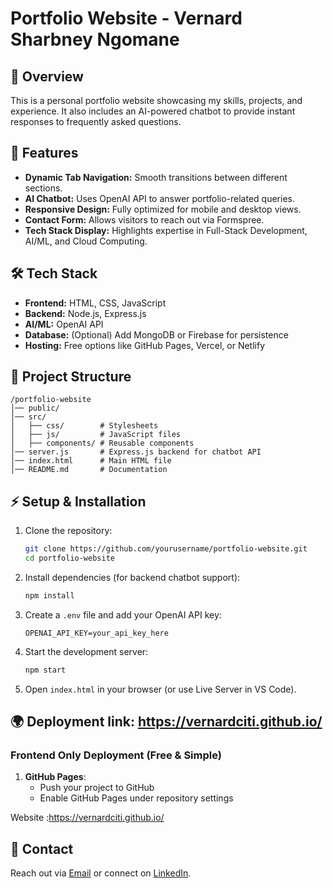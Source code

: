 # Portfolio Website - Vernard Sharbney Ngomane

## 📌 Overview  
This is a personal portfolio website showcasing my skills, projects, and experience. It also includes an AI-powered chatbot to provide instant responses to frequently asked questions.

## 🚀 Features  
- **Dynamic Tab Navigation:** Smooth transitions between different sections.  
- **AI Chatbot:** Uses OpenAI API to answer portfolio-related queries.  
- **Responsive Design:** Fully optimized for mobile and desktop views.  
- **Contact Form:** Allows visitors to reach out via Formspree.  
- **Tech Stack Display:** Highlights expertise in Full-Stack Development, AI/ML, and Cloud Computing.  

## 🛠️ Tech Stack  
- **Frontend:** HTML, CSS, JavaScript  
- **Backend:** Node.js, Express.js  
- **AI/ML:** OpenAI API  
- **Database:** (Optional) Add MongoDB or Firebase for persistence  
- **Hosting:** Free options like GitHub Pages, Vercel, or Netlify  

## 📂 Project Structure  
```
/portfolio-website
│── public/
│── src/
│   ├── css/        # Stylesheets
│   ├── js/         # JavaScript files
│   ├── components/ # Reusable components
│── server.js       # Express.js backend for chatbot API
│── index.html      # Main HTML file
│── README.md       # Documentation
```

## ⚡ Setup & Installation  
1. Clone the repository:  
   ```sh
   git clone https://github.com/yourusername/portfolio-website.git
   cd portfolio-website
   ```

2. Install dependencies (for backend chatbot support):  
   ```sh
   npm install
   ```

3. Create a `.env` file and add your OpenAI API key:  
   ```
   OPENAI_API_KEY=your_api_key_here
   ```

4. Start the development server:  
   ```sh
   npm start
   ```

5. Open `index.html` in your browser (or use Live Server in VS Code).

## 🌍 Deployment link: https://vernardciti.github.io/  
### **Frontend Only Deployment (Free & Simple)**  
1. **GitHub Pages**:  
   - Push your project to GitHub  
   - Enable GitHub Pages under repository settings  

Website :https://vernardciti.github.io/
## 📧 Contact  
Reach out via [Email](mailto:vvsharbney@gmail.com) or connect on [LinkedIn](https://www.linkedin.com/in/vernard-sharbney-ngomane-407110249/).


